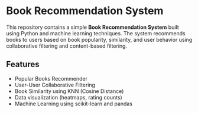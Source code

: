 # Book Recommendation System

This repository contains a simple **Book Recommendation System** built using Python and machine learning techniques. The system recommends books to users based on book popularity, similarity, and user behavior using collaborative filtering and content-based filtering.

## Features

- Popular Books Recommender
- User-User Collaborative Filtering
- Book Similarity using KNN (Cosine Distance)
- Data visualization (heatmaps, rating counts)
- Machine Learning using scikit-learn and pandas
